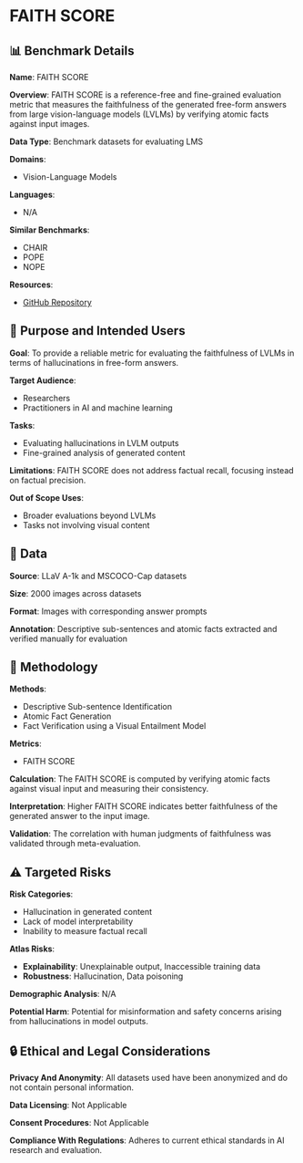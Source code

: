 # FAITH SCORE

## 📊 Benchmark Details

**Name**: FAITH SCORE

**Overview**: FAITH SCORE is a reference-free and fine-grained evaluation metric that measures the faithfulness of the generated free-form answers from large vision-language models (LVLMs) by verifying atomic facts against input images.

**Data Type**: Benchmark datasets for evaluating LMS

**Domains**:
- Vision-Language Models

**Languages**:
- N/A

**Similar Benchmarks**:
- CHAIR
- POPE
- NOPE

**Resources**:
- [GitHub Repository](https://github.com/bcdnlp/FAITHSCORE)

## 🎯 Purpose and Intended Users

**Goal**: To provide a reliable metric for evaluating the faithfulness of LVLMs in terms of hallucinations in free-form answers.

**Target Audience**:
- Researchers
- Practitioners in AI and machine learning

**Tasks**:
- Evaluating hallucinations in LVLM outputs
- Fine-grained analysis of generated content

**Limitations**: FAITH SCORE does not address factual recall, focusing instead on factual precision.

**Out of Scope Uses**:
- Broader evaluations beyond LVLMs
- Tasks not involving visual content

## 💾 Data

**Source**: LLaV A-1k and MSCOCO-Cap datasets

**Size**: 2000 images across datasets

**Format**: Images with corresponding answer prompts

**Annotation**: Descriptive sub-sentences and atomic facts extracted and verified manually for evaluation

## 🔬 Methodology

**Methods**:
- Descriptive Sub-sentence Identification
- Atomic Fact Generation
- Fact Verification using a Visual Entailment Model

**Metrics**:
- FAITH SCORE

**Calculation**: The FAITH SCORE is computed by verifying atomic facts against visual input and measuring their consistency.

**Interpretation**: Higher FAITH SCORE indicates better faithfulness of the generated answer to the input image.

**Validation**: The correlation with human judgments of faithfulness was validated through meta-evaluation.

## ⚠️ Targeted Risks

**Risk Categories**:
- Hallucination in generated content
- Lack of model interpretability
- Inability to measure factual recall

**Atlas Risks**:
- **Explainability**: Unexplainable output, Inaccessible training data
- **Robustness**: Hallucination, Data poisoning

**Demographic Analysis**: N/A

**Potential Harm**: Potential for misinformation and safety concerns arising from hallucinations in model outputs.

## 🔒 Ethical and Legal Considerations

**Privacy And Anonymity**: All datasets used have been anonymized and do not contain personal information.

**Data Licensing**: Not Applicable

**Consent Procedures**: Not Applicable

**Compliance With Regulations**: Adheres to current ethical standards in AI research and evaluation.
